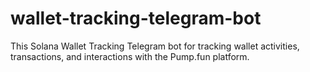 # wallet-tracking-telegram-bot
This Solana Wallet Tracking Telegram bot for tracking wallet activities, transactions, and interactions with the Pump.fun platform.
